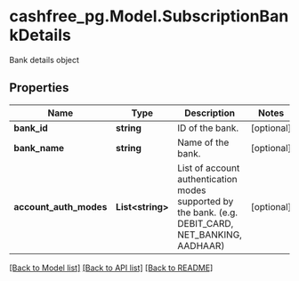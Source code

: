 # cashfree_pg.Model.SubscriptionBankDetails
Bank details object

## Properties

Name | Type | Description | Notes
------------ | ------------- | ------------- | -------------
**bank_id** | **string** | ID of the bank. | [optional] 
**bank_name** | **string** | Name of the bank. | [optional] 
**account_auth_modes** | **List&lt;string&gt;** | List of account authentication modes supported by the bank. (e.g. DEBIT_CARD, NET_BANKING, AADHAAR) | [optional] 

[[Back to Model list]](../README.md#documentation-for-models) [[Back to API list]](../README.md#documentation-for-api-endpoints) [[Back to README]](../README.md)

